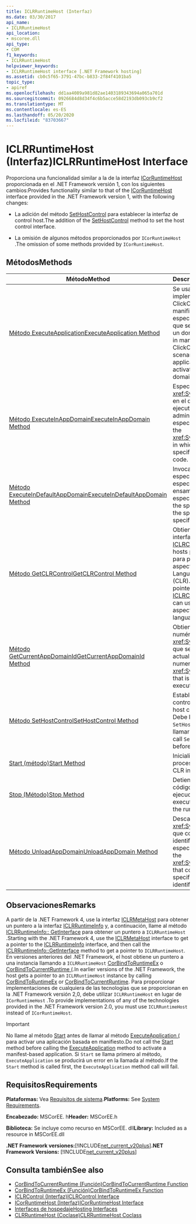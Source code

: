 ```yaml
---
title: ICLRRuntimeHost (Interfaz)
ms.date: 03/30/2017
api_name:
- ICLRRuntimeHost
api_location:
- mscoree.dll
api_type:
- COM
f1_keywords:
- ICLRRuntimeHost
helpviewer_keywords:
- ICLRRuntimeHost interface [.NET Framework hosting]
ms.assetid: cb0c5f65-3791-47bc-b833-2f84f4101ba5
topic_type:
- apiref
ms.openlocfilehash: dd1aa4089a981d82ae1403189343694a065a701d
ms.sourcegitcommit: 0926684d8d34f4c6b5acce58d2193db093cb9cf2
ms.translationtype: MT
ms.contentlocale: es-ES
ms.lasthandoff: 05/20/2020
ms.locfileid: "83703667"
---
```

# <a name="iclrruntimehost-interface"></a><span data-ttu-id="c5b21-102">ICLRRuntimeHost (Interfaz)</span><span class="sxs-lookup"><span data-stu-id="c5b21-102">ICLRRuntimeHost Interface</span></span>
<span data-ttu-id="c5b21-103">Proporciona una funcionalidad similar a la de la interfaz [ICorRuntimeHost](icorruntimehost-interface.md) proporcionada en el .NET Framework versión 1, con los siguientes cambios:</span><span class="sxs-lookup"><span data-stu-id="c5b21-103">Provides functionality similar to that of the [ICorRuntimeHost](icorruntimehost-interface.md) interface provided in the .NET Framework version 1, with the following changes:</span></span>  
  
- <span data-ttu-id="c5b21-104">La adición del método [SetHostControl](iclrruntimehost-sethostcontrol-method.md) para establecer la interfaz de control host.</span><span class="sxs-lookup"><span data-stu-id="c5b21-104">The addition of the [SetHostControl](iclrruntimehost-sethostcontrol-method.md) method to set the host control interface.</span></span>  
  
- <span data-ttu-id="c5b21-105">La omisión de algunos métodos proporcionados por `ICorRuntimeHost` .</span><span class="sxs-lookup"><span data-stu-id="c5b21-105">The omission of some methods provided by `ICorRuntimeHost`.</span></span>  
  
## <a name="methods"></a><span data-ttu-id="c5b21-106">Métodos</span><span class="sxs-lookup"><span data-stu-id="c5b21-106">Methods</span></span>  
  
|<span data-ttu-id="c5b21-107">Método</span><span class="sxs-lookup"><span data-stu-id="c5b21-107">Method</span></span>|<span data-ttu-id="c5b21-108">Descripción</span><span class="sxs-lookup"><span data-stu-id="c5b21-108">Description</span></span>|  
|------------|-----------------|  
|[<span data-ttu-id="c5b21-109">Método ExecuteApplication</span><span class="sxs-lookup"><span data-stu-id="c5b21-109">ExecuteApplication Method</span></span>](iclrruntimehost-executeapplication-method.md)|<span data-ttu-id="c5b21-110">Se usa en escenarios de implementación ClickOnce basados en manifiesto para especificar la aplicación que se va a activar en un dominio nuevo.</span><span class="sxs-lookup"><span data-stu-id="c5b21-110">Used in manifest-based ClickOnce deployment scenarios to specify the application to be activated in a new domain.</span></span>|  
|[<span data-ttu-id="c5b21-111">Método ExecuteInAppDomain</span><span class="sxs-lookup"><span data-stu-id="c5b21-111">ExecuteInAppDomain Method</span></span>](iclrruntimehost-executeinappdomain-method.md)|<span data-ttu-id="c5b21-112">Especifica el <xref:System.AppDomain> en el que se va a ejecutar el código administrado especificado.</span><span class="sxs-lookup"><span data-stu-id="c5b21-112">Specifies the <xref:System.AppDomain> in which to execute the specified managed code.</span></span>|  
|[<span data-ttu-id="c5b21-113">Método ExecuteInDefaultAppDomain</span><span class="sxs-lookup"><span data-stu-id="c5b21-113">ExecuteInDefaultAppDomain Method</span></span>](iclrruntimehost-executeindefaultappdomain-method.md)|<span data-ttu-id="c5b21-114">Invoca el método especificado del tipo especificado en el ensamblado especificado.</span><span class="sxs-lookup"><span data-stu-id="c5b21-114">Invokes the specified method of the specified type in the specified assembly.</span></span>|  
|[<span data-ttu-id="c5b21-115">Método GetCLRControl</span><span class="sxs-lookup"><span data-stu-id="c5b21-115">GetCLRControl Method</span></span>](../../../../docs/framework/unmanaged-api/hosting/iclrruntimehost-getclrcontrol-method.md)|<span data-ttu-id="c5b21-116">Obtiene un puntero de interfaz de tipo [ICLRControl](iclrcontrol-interface.md) que los hosts pueden utilizar para personalizar los aspectos del Common Language Runtime (CLR).</span><span class="sxs-lookup"><span data-stu-id="c5b21-116">Gets an interface pointer of type [ICLRControl](iclrcontrol-interface.md) that hosts can use to customize aspects of the common language runtime (CLR).</span></span>|  
|[<span data-ttu-id="c5b21-117">Método GetCurrentAppDomainId</span><span class="sxs-lookup"><span data-stu-id="c5b21-117">GetCurrentAppDomainId Method</span></span>](iclrruntimehost-getcurrentappdomainid-method.md)|<span data-ttu-id="c5b21-118">Obtiene el identificador numérico del <xref:System.AppDomain> que se está ejecutando actualmente.</span><span class="sxs-lookup"><span data-stu-id="c5b21-118">Gets the numeric identifier of the <xref:System.AppDomain> that is currently executing.</span></span>|  
|[<span data-ttu-id="c5b21-119">Método SetHostControl</span><span class="sxs-lookup"><span data-stu-id="c5b21-119">SetHostControl Method</span></span>](iclrruntimehost-sethostcontrol-method.md)|<span data-ttu-id="c5b21-120">Establece la interfaz de control host.</span><span class="sxs-lookup"><span data-stu-id="c5b21-120">Sets the host control interface.</span></span> <span data-ttu-id="c5b21-121">Debe llamar a `SetHostControl` antes de llamar a `Start` .</span><span class="sxs-lookup"><span data-stu-id="c5b21-121">You must call `SetHostControl` before calling `Start`.</span></span>|  
|[<span data-ttu-id="c5b21-122">Start (método)</span><span class="sxs-lookup"><span data-stu-id="c5b21-122">Start Method</span></span>](iclrruntimehost-start-method.md)|<span data-ttu-id="c5b21-123">Inicializa CLR en un proceso.</span><span class="sxs-lookup"><span data-stu-id="c5b21-123">Initializes the CLR into a process.</span></span>|  
|[<span data-ttu-id="c5b21-124">Stop (Método)</span><span class="sxs-lookup"><span data-stu-id="c5b21-124">Stop Method</span></span>](iclrruntimehost-stop-method.md)|<span data-ttu-id="c5b21-125">Detiene la ejecución del código en tiempo de ejecución.</span><span class="sxs-lookup"><span data-stu-id="c5b21-125">Stops the execution of code by the runtime.</span></span>|  
|[<span data-ttu-id="c5b21-126">Método UnloadAppDomain</span><span class="sxs-lookup"><span data-stu-id="c5b21-126">UnloadAppDomain Method</span></span>](iclrruntimehost-unloadappdomain-method.md)|<span data-ttu-id="c5b21-127">Descarga el <xref:System.AppDomain> que corresponde al identificador numérico especificado.</span><span class="sxs-lookup"><span data-stu-id="c5b21-127">Unloads the <xref:System.AppDomain> that corresponds to the specified numeric identifier.</span></span>|  
  
## <a name="remarks"></a><span data-ttu-id="c5b21-128">Observaciones</span><span class="sxs-lookup"><span data-stu-id="c5b21-128">Remarks</span></span>  
 <span data-ttu-id="c5b21-129">A partir de la .NET Framework 4, use la interfaz [ICLRMetaHost](../../../../docs/framework/unmanaged-api/hosting/iclrmetahost-interface.md) para obtener un puntero a la interfaz [ICLRRuntimeInfo](../../../../docs/framework/unmanaged-api/hosting/iclrruntimeinfo-interface.md) y, a continuación, llame al método [ICLRRuntimeInfo:: GetInterface](../../../../docs/framework/unmanaged-api/hosting/iclrruntimeinfo-getinterface-method.md) para obtener un puntero a `ICLRRuntimeHost` .</span><span class="sxs-lookup"><span data-stu-id="c5b21-129">Starting with the .NET Framework 4, use the [ICLRMetaHost](../../../../docs/framework/unmanaged-api/hosting/iclrmetahost-interface.md) interface to get a pointer to the [ICLRRuntimeInfo](../../../../docs/framework/unmanaged-api/hosting/iclrruntimeinfo-interface.md) interface, and then call the [ICLRRuntimeInfo::GetInterface](../../../../docs/framework/unmanaged-api/hosting/iclrruntimeinfo-getinterface-method.md) method to get a pointer to `ICLRRuntimeHost`.</span></span> <span data-ttu-id="c5b21-130">En versiones anteriores del .NET Framework, el host obtiene un puntero a una instancia llamando a `ICLRRuntimeHost` [CorBindToRuntimeEx](../../../../docs/framework/unmanaged-api/hosting/corbindtoruntimeex-function.md) o [CorBindToCurrentRuntime (](corbindtocurrentruntime-function.md).</span><span class="sxs-lookup"><span data-stu-id="c5b21-130">In earlier versions of the .NET Framework, the host gets a pointer to an `ICLRRuntimeHost` instance by calling [CorBindToRuntimeEx](../../../../docs/framework/unmanaged-api/hosting/corbindtoruntimeex-function.md) or [CorBindToCurrentRuntime](corbindtocurrentruntime-function.md).</span></span> <span data-ttu-id="c5b21-131">Para proporcionar implementaciones de cualquiera de las tecnologías que se proporcionan en la .NET Framework versión 2,0, debe utilizar `ICLRRuntimeHost` en lugar de `ICorRuntimeHost` .</span><span class="sxs-lookup"><span data-stu-id="c5b21-131">To provide implementations of any of the technologies provided in the .NET Framework version 2.0, you must use `ICLRRuntimeHost` instead of `ICorRuntimeHost`.</span></span>  
  
> [!IMPORTANT]
> <span data-ttu-id="c5b21-132">No llame al método [Start](../../../../docs/framework/unmanaged-api/hosting/iclrruntimehost-start-method.md) antes de llamar al método [ExecuteApplication (](iclrruntimehost-executeapplication-method.md) para activar una aplicación basada en manifiesto.</span><span class="sxs-lookup"><span data-stu-id="c5b21-132">Do not call the [Start](../../../../docs/framework/unmanaged-api/hosting/iclrruntimehost-start-method.md) method before calling the [ExecuteApplication](iclrruntimehost-executeapplication-method.md) method to activate a manifest-based application.</span></span> <span data-ttu-id="c5b21-133">Si `Start` se llama primero al método, `ExecuteApplication` se producirá un error en la llamada al método.</span><span class="sxs-lookup"><span data-stu-id="c5b21-133">If the `Start` method is called first, the `ExecuteApplication` method call will fail.</span></span>  
  
## <a name="requirements"></a><span data-ttu-id="c5b21-134">Requisitos</span><span class="sxs-lookup"><span data-stu-id="c5b21-134">Requirements</span></span>  
 <span data-ttu-id="c5b21-135">**Plataformas:** Vea [Requisitos de sistema](../../get-started/system-requirements.md).</span><span class="sxs-lookup"><span data-stu-id="c5b21-135">**Platforms:** See [System Requirements](../../get-started/system-requirements.md).</span></span>  
  
 <span data-ttu-id="c5b21-136">**Encabezado:** MSCorEE. h</span><span class="sxs-lookup"><span data-stu-id="c5b21-136">**Header:** MSCorEE.h</span></span>  
  
 <span data-ttu-id="c5b21-137">**Biblioteca:** Se incluye como recurso en MSCorEE. dll</span><span class="sxs-lookup"><span data-stu-id="c5b21-137">**Library:** Included as a resource in MSCorEE.dll</span></span>  
  
 <span data-ttu-id="c5b21-138">**.NET Framework versiones:**[!INCLUDE[net_current_v20plus](../../../../includes/net-current-v20plus-md.md)]</span><span class="sxs-lookup"><span data-stu-id="c5b21-138">**.NET Framework Versions:** [!INCLUDE[net_current_v20plus](../../../../includes/net-current-v20plus-md.md)]</span></span>  
  
## <a name="see-also"></a><span data-ttu-id="c5b21-139">Consulta también</span><span class="sxs-lookup"><span data-stu-id="c5b21-139">See also</span></span>

- [<span data-ttu-id="c5b21-140">CorBindToCurrentRuntime (Función)</span><span class="sxs-lookup"><span data-stu-id="c5b21-140">CorBindToCurrentRuntime Function</span></span>](corbindtocurrentruntime-function.md)
- [<span data-ttu-id="c5b21-141">CorBindToRuntimeEx (Función)</span><span class="sxs-lookup"><span data-stu-id="c5b21-141">CorBindToRuntimeEx Function</span></span>](corbindtoruntimeex-function.md)
- [<span data-ttu-id="c5b21-142">ICLRControl (Interfaz)</span><span class="sxs-lookup"><span data-stu-id="c5b21-142">ICLRControl Interface</span></span>](iclrcontrol-interface.md)
- [<span data-ttu-id="c5b21-143">ICorRuntimeHost (Interfaz)</span><span class="sxs-lookup"><span data-stu-id="c5b21-143">ICorRuntimeHost Interface</span></span>](icorruntimehost-interface.md)
- [<span data-ttu-id="c5b21-144">Interfaces de hospedaje</span><span class="sxs-lookup"><span data-stu-id="c5b21-144">Hosting Interfaces</span></span>](hosting-interfaces.md)
- [<span data-ttu-id="c5b21-145">CLRRuntimeHost (Coclase)</span><span class="sxs-lookup"><span data-stu-id="c5b21-145">CLRRuntimeHost Coclass</span></span>](clrruntimehost-coclass.md)
